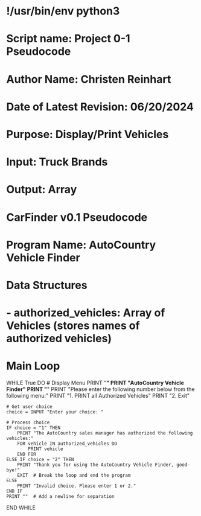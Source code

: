 # !/usr/bin/env python3

# Script name: Project 0-1 Pseudocode
# Author Name: Christen Reinhart
# Date of Latest Revision: 06/20/2024
# Purpose: Display/Print Vehicles
# Input: Truck Brands
# Output: Array

# CarFinder v0.1 Pseudocode

# Program Name: AutoCountry Vehicle Finder

# Data Structures
# - authorized_vehicles: Array of Vehicles (stores names of authorized vehicles)

# Main Loop
WHILE True DO
    # Display Menu
    PRINT "********************************"
    PRINT "AutoCountry Vehicle Finder"
    PRINT "********************************"
    PRINT "Please enter the following number below from the following menu:"
    PRINT "1. PRINT all Authorized Vehicles"
    PRINT "2. Exit"
    
    # Get user choice
    choice = INPUT "Enter your choice: "
    
    # Process choice
    IF choice = "1" THEN
        PRINT "The AutoCountry sales manager has authorized the following vehicles:"
        FOR vehicle IN authorized_vehicles DO
            PRINT vehicle
        END FOR
    ELSE IF choice = "2" THEN
        PRINT "Thank you for using the AutoCountry Vehicle Finder, good-bye!"
        EXIT  # Break the loop and end the program
    ELSE
        PRINT "Invalid choice. Please enter 1 or 2."
    END IF
    PRINT ""  # Add a newline for separation
END WHILE


